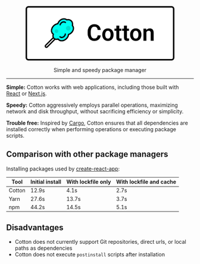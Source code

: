 <div align="center">
	<img width="400" src="logo.svg">
</div>

<p align="center">
  Simple and speedy package manager
</p>

---

**Simple:** Cotton works with web applications, including those built with [React](https://reactjs.org/) or [Next.js](https://nextjs.org/).

**Speedy:** Cotton aggressively employs parallel operations, maximizing network and disk throughput, without sacrificing efficiency or simplicity.

**Trouble free:** Inspired by [Cargo](https://crates.io/), Cotton ensures that all dependencies are installed correctly when performing operations or executing package scripts.

## Comparison with other package managers

Installing packages used by [create-react-app](https://create-react-app.dev/):

| Tool | Initial install | With lockfile only | With lockfile and cache |
| --- | --- | --- | --- |
| Cotton | 12.9s | 4.1s | 2.7s |
| Yarn | 27.6s | 13.7s | 3.7s |
| npm | 44.2s | 14.5s | 5.1s |

## Disadvantages

* Cotton does not currently support Git repositories, direct urls, or local paths as dependencies
* Cotton does not execute `postinstall` scripts after installation